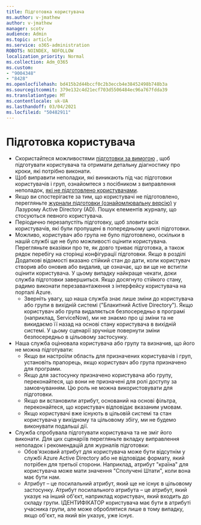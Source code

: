 ```yaml
---
title: Підготовка користувача
ms.author: v-jmathew
author: v-jmathew
manager: scotv
audience: Admin
ms.topic: article
ms.service: o365-administration
ROBOTS: NOINDEX, NOFOLLOW
localization_priority: Normal
ms.collection: Adm_O365
ms.custom:
- "9004348"
- "8428"
ms.openlocfilehash: bd415b2d44bccf0c2b3eccb4e38452498b748b3a
ms.sourcegitcommit: 379e132c4d21ecf703d5506484ec96a767fdda39
ms.translationtype: MT
ms.contentlocale: uk-UA
ms.lasthandoff: 03/04/2021
ms.locfileid: "50482911"
---
```

# <a name="user-provisioning"></a>Підготовка користувача

- Скористайтеся можливостями [підготовки за вимогою](https://docs.microsoft.com/azure/active-directory/app-provisioning/provision-on-demand) , щоб підготувати користувача та отримати детальну діагностику про кроки, які потрібно виконати.
- Щоб виправити неполадки, які виникають під час підготовки користувачів і груп, ознайомтеся з посібником з виправлення неполадок, [які не підготовлено користувачами](https://docs.microsoft.com/azure/active-directory/app-provisioning/application-provisioning-config-problem-no-users-provisioned).
- Якщо ви спостерігаєте за тим, що користувачі не підготовлено, перегляньте [журнали підготовки (ознайомлювальну версію)](https://docs.microsoft.com/azure/active-directory/reports-monitoring/concept-provisioning-logs) у Лазурому Active Directory (AD). Пошук елементів журналу, що стосуються певного користувача.
- Періодично перезапустіть підготовку, щоб зловити всіх користувачів, які були пропущені в попередньому циклі підготовки.
- Можливо, користувач або група не було підготовлено, оскільки в нашій службі ще не було можливості оцінити користувача. Перегляньте вказівки про те, як довго триває підготовка, а також рядок перебігу на сторінці конфігурації підготовки. Якщо в розділі Додаткові відомості вказано стійкий стан до дати, коли користувач створив або оновив або видалив, це означає, що ви ще не встигли оцінити користувача. У цьому випадку найкраще чекати, доки служба підготовки завершиться. Якщо досягнуто стійкого стану, радимо виконати перезавантаження з інтерфейсу користувача на порталі Azure.
  - Зверніть увагу, що наша служба знає лише зміни до користувача або групи в вихідній системі ("Блакитний Active Directory"). Якщо користувач або група видаляється безпосередньо в програмі (наприклад, ServiceNow), ми не знаємо про ці зміни та не викидаємо її назад на основі стану користувача в вихідній системі. У цьому сценарії зручніше повернути зміни безпосередньо в цільовому застосунку.
- Наша служба оцінювала користувача або групу та визначив, що його не можна підготувати:
  - Якщо ви настроїли область для призначених користувачів і груп, установіть прапорець, якщо користувач або група призначено для програми.
  - Якщо для застосунку призначено користувача або групу, переконайтеся, що вони не призначені для ролі доступу за замовчуванням. Цю роль не можна використовувати для підготовки.
  - Якщо ви встановили атрибут, оснований на основі фільтра, переконайтеся, що користувач відповідає вказаним умовам.
  - Якщо користувачі вже існують в цільовій системі та стан користувача у вихідному та цільовому збігу, ми не будемо виконувати подальші дії.
- Служба спробувала підготувати користувача та не зміг його виконати. Для цих сценаріїв перегляньте вкладку виправлення неполадок і рекомендацій для журналів підготовки:
  - Обов'язковий атрибут для користувача може бути відсутнім у службі Azure Active Directory або не відповідає формату, який потрібен для третьої сторони. Наприклад, атрибут "країна" для користувача може мати значення "Сполучені Штати", коли вона має бути нам.
  - Атрибут – це посилальний атрибут, який ще не існує в цільовому застосунку. Атрибут посилального атрибута – це атрибут, який указує на інший об'єкт, наприклад користувач, який входить до складу групи. ІДЕНТИФІКАТОР користувача має бути в атрибуті учасника групи, але може оброблятися лише в тому випадку, якщо об'єкт, на який він указує, уже існує.
